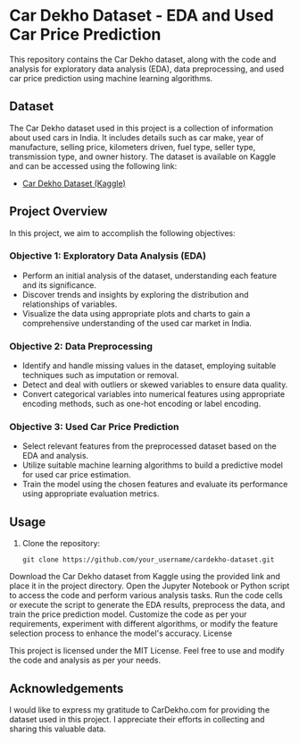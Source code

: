 # Car Dekho Dataset - EDA and Used Car Price Prediction

This repository contains the Car Dekho dataset, along with the code and analysis for exploratory data analysis (EDA), data preprocessing, and used car price prediction using machine learning algorithms.

## Dataset

The Car Dekho dataset used in this project is a collection of information about used cars in India. It includes details such as car make, year of manufacture, selling price, kilometers driven, fuel type, seller type, transmission type, and owner history. The dataset is available on Kaggle and can be accessed using the following link:

- [Car Dekho Dataset (Kaggle)](https://www.kaggle.com/datasets/nehalbirla/vehicle-dataset-from-cardekho)

## Project Overview

In this project, we aim to accomplish the following objectives:

### Objective 1: Exploratory Data Analysis (EDA)

- Perform an initial analysis of the dataset, understanding each feature and its significance.
- Discover trends and insights by exploring the distribution and relationships of variables.
- Visualize the data using appropriate plots and charts to gain a comprehensive understanding of the used car market in India.

### Objective 2: Data Preprocessing

- Identify and handle missing values in the dataset, employing suitable techniques such as imputation or removal.
- Detect and deal with outliers or skewed variables to ensure data quality.
- Convert categorical variables into numerical features using appropriate encoding methods, such as one-hot encoding or label encoding.

### Objective 3: Used Car Price Prediction

- Select relevant features from the preprocessed dataset based on the EDA and analysis.
- Utilize suitable machine learning algorithms to build a predictive model for used car price estimation.
- Train the model using the chosen features and evaluate its performance using appropriate evaluation metrics.

## Usage

1. Clone the repository:

   ```shell
   git clone https://github.com/your_username/cardekho-dataset.git
Download the Car Dekho dataset from Kaggle using the provided link and place it in the project directory.
Open the Jupyter Notebook or Python script to access the code and perform various analysis tasks.
Run the code cells or execute the script to generate the EDA results, preprocess the data, and train the price prediction model.
Customize the code as per your requirements, experiment with different algorithms, or modify the feature selection process to enhance the model's accuracy.
License

This project is licensed under the MIT License. Feel free to use and modify the code and analysis as per your needs.

## Acknowledgements

I would like to express my gratitude to CarDekho.com for providing the dataset used in this project. I appreciate their efforts in collecting and sharing this valuable data.



